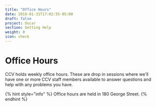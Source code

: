 ```yaml
---
title: "Office Hours"
date: 2019-01-31T17:02:55-05:00
draft: false
project: Oscar
section: Getting Help
weight: 0
icon: check
---
```


# Office Hours

CCV holds weekly office hours.  These are drop in sessions where we'll have one or more
CCV staff members available to answer questions and help with any problems you have.

{% hint style="info" %}
Office hours are held in 180 George Street.
{% endhint %}
